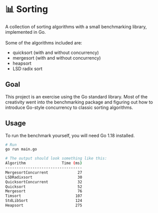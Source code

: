 # :bar_chart: Sorting
A collection of sorting algorithms with a small benchmarking library, implemented in Go.
\
\
Some of the algorithms included are:
* quicksort (with and without concurrency)
* mergesort (with and without concurrency)
* heapsort
* LSD radix sort

## Goal
This project is an exercise using the Go standard library. Most of the creativity went into the benchmarking package and figuring out how to introduce Go-style concurrency to classic sorting algorithms.

## Usage
To run the benchmark yourself, you will need Go 1.18 installed.
~~~bash
# Run
go run main.go

# The output should look something like this:
Algorithm                Time (ms)
----------------------------------
MergesortConcurrent             27
LSDRadixsort                    30
QuicksortConcurrent             32
Quicksort                       52
Mergesort                       76
Timsort                        107
StdLibSort                     124
Heapsort                       275
~~~
